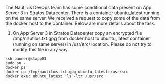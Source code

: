 The Nautilus DevOps team has some conditional data present on App Server 3 in Stratos Datacenter. There is a container ubuntu_latest running on the same server. We received a request to copy some of the data from the docker host to the container. Below are more details about the task:
1. On App Server 3 in Stratos Datacenter copy an encrypted file /tmp/nautilus.txt.gpg from docker host to ubuntu_latest container (running on same server) in /usr/src/ location. Please do not try to modify this file in any way.

```
ssh banner@stapp03
sudo su -
docker ps
docker cp /tmp/nautilus.txt.gpg ubuntu_latest:/usr/src
docker exec ubuntu_latest  ls -ltr /usr/src
```